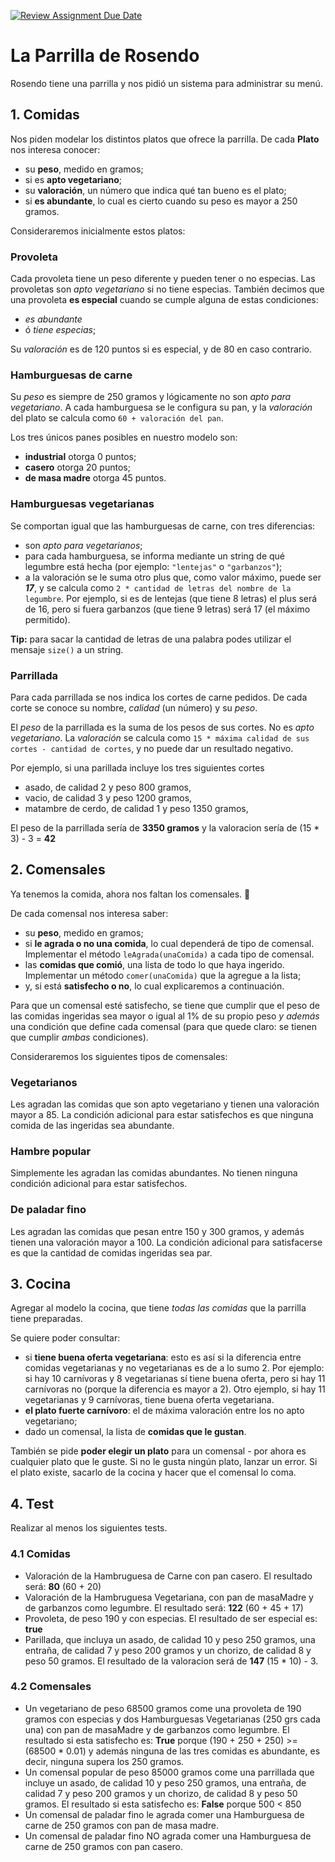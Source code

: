 [![Review Assignment Due Date](https://classroom.github.com/assets/deadline-readme-button-24ddc0f5d75046c5622901739e7c5dd533143b0c8e959d652212380cedb1ea36.svg)](https://classroom.github.com/a/qe0myElf)
# La Parrilla de Rosendo
Rosendo tiene una parrilla y nos pidió un sistema para administrar su menú.

## 1. Comidas
Nos piden modelar los distintos platos que ofrece la parrilla. De cada **Plato** nos interesa conocer:
* su **peso**, medido en gramos;
* si es **apto vegetariano**;
* su **valoración**, un número que indica qué tan bueno es el plato;
* si **es abundante**, lo cual es cierto cuando su peso es mayor a 250 gramos.

Consideraremos inicialmente estos platos:

### Provoleta
Cada provoleta tiene un peso diferente y pueden tener o no especias. Las provoletas son _apto vegetariano_ si no tiene especias.
También decimos que una provoleta **es especial** cuando se cumple alguna de estas condiciones:
* _es abundante_ 
* ó _tiene especias_;

Su _valoración_ es de 120 puntos si es especial, y de 80 en caso contrario. 

### Hamburguesas de carne
Su _peso_ es siempre de 250 gramos y lógicamente no son _apto para vegetariano_. 
A cada hamburguesa se le configura su pan, y la _valoración_ del plato se calcula como `60 + valoración del pan`. 

Los tres únicos panes posibles en nuestro modelo son:
* **industrial** otorga 0 puntos;
* **casero** otorga 20 puntos;
* **de masa madre** otorga 45 puntos.

### Hamburguesas vegetarianas
Se comportan igual que las hamburguesas de carne, con tres diferencias:
* son _apto para vegetarianos_;
* para cada hamburguesa, se informa mediante un string de qué legumbre está hecha (por ejemplo: `"lentejas"` o `"garbanzos"`);
* a la valoración se le suma otro plus que, como valor máximo, puede ser _**17**_, y se calcula como `2 * cantidad de letras del nombre de la legumbre`. Por ejemplo, si es de lentejas (que tiene 8 letras) el plus será de 16, pero si fuera garbanzos (que tiene 9 letras) será 17 (el máximo permitido). 

**Tip:** para sacar la cantidad de letras de una palabra podes utilizar el mensaje `size()` a un string. 
### Parrillada
Para cada parrillada se nos indica los cortes de carne pedidos. De cada corte se conoce su nombre, _calidad_ (un número) y su _peso_.

El _peso_ de la parrillada es la suma de los pesos de sus cortes. No es _apto vegetariano_. La _valoración_ se calcula como `15 * máxima calidad de sus cortes - cantidad de cortes`, y no puede dar un resultado negativo.

Por ejemplo, si una parillada incluye los tres siguientes cortes
* asado, de calidad 2 y peso 800 gramos,
* vacio, de calidad 3 y peso 1200 gramos,
* matambre de cerdo, de calidad 1 y peso 1350 gramos,

El peso de la parrillada sería de **3350 gramos** y la valoracion sería de (15 * 3) - 3 = **42**


## 2. Comensales
Ya tenemos la comida, ahora nos faltan los comensales. :fork_and_knife:

De cada comensal nos interesa saber: 
* su **peso**, medido en gramos;
* si **le agrada o no una comida**, lo cual dependerá de tipo de comensal. Implementar el método `leAgrada(unaComida)` a cada tipo de comensal.
* las **comidas que comió**, una lista de todo lo que haya ingerido. Implementar un método `comer(unaComida)` que la agregue a la lista;
* y, si está **satisfecho o no**, lo cual explicaremos a continuación.

Para que un comensal esté satisfecho, se tiene que cumplir que el peso de las comidas ingeridas sea mayor o igual al 1% de su propio peso _y además_ una condición que define cada comensal (para que quede claro: se tienen que cumplir _ambas_ condiciones).    

Consideraremos los siguientes tipos de comensales:

### Vegetarianos
Les agradan las comidas que son apto vegetariano y tienen una valoración mayor a 85. La condición adicional para estar satisfechos es que ninguna comida de las ingeridas sea abundante.

### Hambre popular
Simplemente les agradan las comidas abundantes. No tienen ninguna condición adicional para estar satisfechos.

### De paladar fino
Les agradan las comidas que pesan entre 150 y 300 gramos, y además tienen una valoración mayor a 100. La condición adicional para satisfacerse es que la cantidad de comidas ingeridas sea par. 

## 3. Cocina
Agregar al modelo la cocina, que tiene _todas las comidas_ que la parrilla tiene preparadas. 

Se quiere poder consultar:
* si **tiene buena oferta vegetariana**: esto es así si la diferencia entre comidas vegetarianas y no vegetarianas es de a lo sumo 2. Por ejemplo: si hay 10 carnívoras y 8 vegetarianas sí tiene buena oferta, pero si hay 11 carnívoras no (porque la diferencia es mayor a 2). Otro ejemplo, si hay 11 vegetarianas y 9 carnívoras, tiene buena oferta vegetariana.
* **el plato fuerte carnívoro**: el de máxima valoración entre los no apto vegetariano;
* dado un comensal, la lista de **comidas que le gustan**.

También se pide **poder elegir un plato** para un comensal - por ahora es cualquier plato que le guste. Si no le gusta ningún plato, lanzar un error. Si el plato existe, sacarlo de la cocina y hacer que el comensal lo coma.

## 4. Test
Realizar al menos los siguientes tests.
### 4.1 Comidas
* Valoración de la Hambruguesa de Carne con pan casero. El resultado será: **80** (60 + 20)
* Valoración de la Hambruguesa Vegetariana, con pan de masaMadre y de garbanzos como legumbre. El resultado será: **122** (60 + 45 + 17)
* Provoleta, de peso 190 y con especias. El resultado de ser especial es: **true**
* Parillada, que incluya un asado, de calidad 10 y peso 250 gramos, una entraña, de calidad 7 y peso 200 gramos y un chorizo, de calidad 8 y peso 50 gramos. El resultado de la valoracion será de **147** (15 * 10) - 3.

### 4.2 Comensales
* Un vegetariano de peso 68500 gramos come una provoleta de 190 gramos con especias y dos Hamburguesas Vegetarianas (250 grs cada una) con pan de masaMadre y de garbanzos como legumbre. El resultado si esta satisfecho es: **True** porque (190 + 250 + 250) >= (68500 * 0.01) y además ninguna de las tres comidas es abundante, es decir, ninguna supera los 250 gramos.
* Un comensal popular de peso 85000 gramos come una parrillada que incluye un asado, de calidad 10 y peso 250 gramos, una entraña, de calidad 7 y peso 200 gramos y un chorizo, de calidad 8 y peso 50 gramos. El resultado si esta satisfecho es: **False** porque  500 < 850
* Un comensal de paladar fino le agrada comer una Hamburguesa de carne de 250 gramos con pan de masa madre.
* Un comensal de paladar fino NO agrada comer una Hamburguesa de carne de 250 gramos con pan casero.
